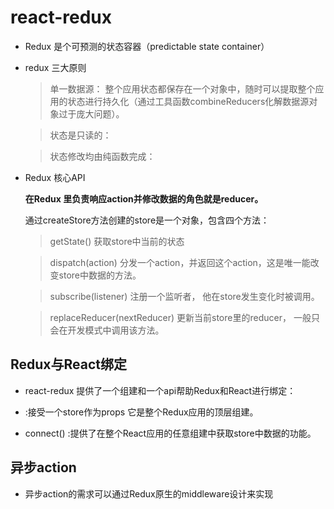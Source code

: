 # react-redux

* Redux 是个可预测的状态容器（predictable state container）

* redux 三大原则

    > 单一数据源： 整个应用状态都保存在一个对象中，随时可以提取整个应用的状态进行持久化（通过工具函数combineReducers化解数据源对象过于庞大问题）。

    > 状态是只读的： 

    > 状态修改均由纯函数完成： 

* Redux 核心API

    **在Redux 里负责响应action并修改数据的角色就是reducer。**

    通过createStore方法创建的store是一个对象，包含四个方法：

    > getState() 获取store中当前的状态

    > dispatch(action) 分发一个action，并返回这个action，这是唯一能改变store中数据的方法。

    > subscribe(listener) 注册一个监听者， 他在store发生变化时被调用。

    > replaceReducer(nextReducer) 更新当前store里的reducer， 一般只会在开发模式中调用该方法。

## Redux与React绑定

* react-redux 提供了一个组建和一个api帮助Redux和React进行绑定：

* <Provider /> :接受一个store作为props 它是整个Redux应用的顶层组建。
* connect() :提供了在整个React应用的任意组建中获取store中数据的功能。

## 异步action

* 异步action的需求可以通过Redux原生的middleware设计来实现

